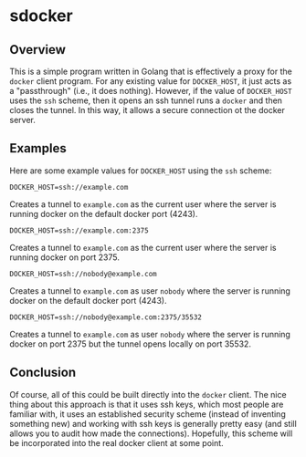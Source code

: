 sdocker
=======

## Overview

This is a simple program written in Golang that is effectively a proxy for
the `docker` client program.  For any existing value for `DOCKER_HOST`, it
just acts as a "passthrough" (i.e., it does nothing).  However, if the
value of `DOCKER_HOST` uses the `ssh` scheme, then it opens an ssh tunnel
runs a `docker` and then closes the tunnel.  In this way, it allows a secure
connection ot the docker server.

## Examples

Here are some example values for `DOCKER_HOST` using the `ssh` scheme:

```
DOCKER_HOST=ssh://example.com
```

Creates a tunnel to `example.com` as the current user where the server is running
docker on the default docker port (4243).

```
DOCKER_HOST=ssh://example.com:2375
```

Creates a tunnel to `example.com` as the current user where the server is running
docker on port 2375.

```
DOCKER_HOST=ssh://nobody@example.com
```

Creates a tunnel to `example.com` as user `nobody` where the server is running
docker on the default docker port (4243).

```
DOCKER_HOST=ssh://nobody@example.com:2375/35532
```

Creates a tunnel to `example.com` as user `nobody` where the server is running
docker on port 2375 but the tunnel opens locally on port 35532.


## Conclusion

Of course, all of this could be built directly into the `docker` client.  The
nice thing about this approach is that it uses ssh keys, which most people are
familiar with, it uses an established security scheme (instead of inventing
something new) and working with ssh keys is generally pretty easy (and still
allows you to audit how made the connections).  Hopefully, this scheme will
be incorporated into the real docker client at some point.
